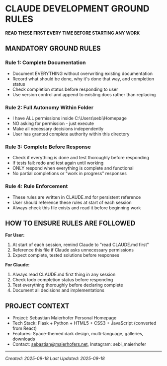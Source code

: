 # CLAUDE DEVELOPMENT GROUND RULES
**READ THESE FIRST EVERY TIME BEFORE STARTING ANY WORK**

## MANDATORY GROUND RULES

### Rule 1: Complete Documentation
- Document EVERYTHING without overwriting existing documentation
- Record what should be done, why it's done that way, and completion status
- Check completion status before responding to user
- Use version control and append to existing docs rather than replacing

### Rule 2: Full Autonomy Within Folder
- I have ALL permissions inside C:\Users\sebi\Homepage
- NO asking for permission - just execute
- Make all necessary decisions independently
- User has granted complete authority within this directory

### Rule 3: Complete Before Response
- Check if everything is done and test thoroughly before responding
- If tests fail: redo and test again until working
- ONLY respond when everything is complete and functional
- No partial completions or "work in progress" responses

### Rule 4: Rule Enforcement
- These rules are written in CLAUDE.md for persistent reference
- User should reference these rules at start of each session
- Always check this file exists and read it before beginning work

## HOW TO ENSURE RULES ARE FOLLOWED

**For User:**
1. At start of each session, remind Claude to "read CLAUDE.md first"
2. Reference this file if Claude asks unnecessary permissions
3. Expect complete, tested solutions before responses

**For Claude:**
1. Always read CLAUDE.md first thing in any session
2. Check todo completion status before responding
3. Test everything thoroughly before declaring complete
4. Document all decisions and implementations

## PROJECT CONTEXT
- Project: Sebastian Maierhofer Personal Homepage
- Tech Stack: Flask + Python + HTML5 + CSS3 + JavaScript (converted from React)
- Features: Space-themed dark design, multi-language, galleries, downloads
- Contact: sebastian@maierhofers.net, Instagram: sebi_maierhofer

---
*Created: 2025-09-18*
*Last Updated: 2025-09-18*